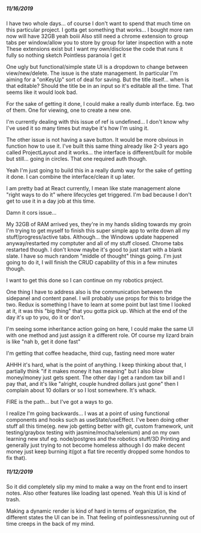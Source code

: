 ##### 11/16/2019
I have two whole days... of course I don't want to spend that much time on this particular project.
I gotta get something that works... I bought more ram now will have 32GB yeah boiii
Also still need a chrome extension to group tabs per window/allow you to store by group for later inspection with a note
These extensions exist but I want my own/disclose the code that runs it fully so nothing sketch
Pointless paranoia I get it

One ugly but functional/simple state UI is a dropdown to change between view/new/delete.
The issue is the state management. In particular I'm aiming for a "onKeyUp" sort of deal for saving.
But the title itself... when is that editable? Should the title be in an input so it's editable all the time. That seems like it would look bad.

For the sake of getting it done, I could make a really dumb interface. Eg. two of them. One for viewing, one to create a new one.

I'm currently dealing with this issue of ref is undefined... I don't know why I've used it so many times but maybe it's how I'm using it.

The other issue is not having a save button. It would be more obvious in function how to use it. I've built this same thing already like 2-3 years ago called ProjectLayout and it works... the interface is different/built for mobile but still... going in circles. That one required auth though.

Yeah I'm just going to build this in a really dumb way for the sake of getting it done. I can combine the interface/clean it up later.

I am pretty bad at React currently, I mean like state management alone "right ways to do it" where lifecycles get triggered.
I'm bad because I don't get to use it in a day job at this time.

Damn it cors issue...

My 32GB of RAM arrived yes, they're in my hands sliding towards my groin
I'm trying to get myself to finish this super simple app to write down all my stuff/progress/active tabs.
Although... the Windows update happened anyway/restarted my comptuter and all of my stuff closed. Chrome tabs restarted though.
I don't know maybe it's good to just start with a blank slate. I have so much random "middle of thought" things going.
I'm just going to do it, I will finish the CRUD capability of this in a few minutes though.

I want to get this done so I can continue on my robotics project.

One thing I have to address also is the communication between the sidepanel and content panel. I will probably use props for this to bridge the two. Redux is something I have to learn at some point but last time I looked at it, it was this "big thing" that you gotta pick up. Which at the end of the day it's up to you, do it or don't.

I'm seeing some inheritance action going on here, I could make the same UI with one method and just assign it a different role. Of course my lizard brain is like "nah b, get it done fast"

I'm getting that coffee headache, third cup, fasting need more water

AHHH it's hard, what is the point of anything. I keep thinking about that, I partially think "if it makes money it has meaning" but I also blow money/money just gets spent. The other day I get a random tax bill and I pay that, and it's like "alright, couple hundred dollars just gone" then I complain about 10 dollars or so I lost somewhere. It's whack.

FIRE is the path... but I've got a ways to go.

I realize I'm going backwards... I was at a point of using functional components and hooks such as useState/useEffect. I've been doing other stuff all this time(eg. new job getting better with git, custom framework, unit testing/graybox testing with jasmine/mocha/selenium) and on my own learning new stuf eg. node/postgres and the robotics stuff/3D Printing and generally just trying to not become homeless although I do make decent money just keep burning it(got a flat tire recently dropped some hondos to fix that).



##### 11/12/2019
So it did completely slip my mind to make a way on the front end to insert notes.
Also other features like loading last opened.
Yeah this UI is kind of trash.

Making a dynamic render is kind of hard in terms of organization, the different states the UI can be in.
That feeling of pointlessness/running out of time creeps in the back of my mind.